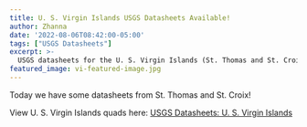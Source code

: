 ```yaml
---
title: U. S. Virgin Islands USGS Datasheets Available!
author: Zhanna
date: '2022-08-06T08:42:00-05:00'
tags: ["USGS Datasheets"]
excerpt: >-
  USGS datasheets for the U. S. Virgin Islands (St. Thomas and St. Croix) are now available!
featured_image: vi-featured-image.jpg
---
```


Today we have some datasheets from St. Thomas and St. Croix!

View U. S. Virgin Islands quads here: [USGS Datasheets: U. S. Virgin Islands](/usgs-datasheets/virgin-islands/)